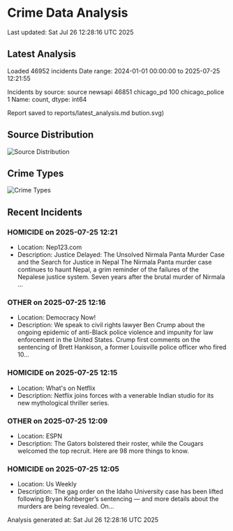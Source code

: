 # Crime Data Analysis
Last updated: Sat Jul 26 12:28:16 UTC 2025

## Latest Analysis

Loaded 46952 incidents
Date range: 2024-01-01 00:00:00 to 2025-07-25 12:21:55

Incidents by source:
source
newsapi           46851
chicago_pd          100
chicago_police        1
Name: count, dtype: int64

Report saved to reports/latest_analysis.md
bution.svg)

## Source Distribution
![Source Distribution](images/source_distribution.svg)

## Crime Types
![Crime Types](images/crime_types.svg)

## Recent Incidents

### HOMICIDE on 2025-07-25 12:21
- Location: Nep123.com
- Description: Justice Delayed: The Unsolved Nirmala Panta Murder Case and the Search for Justice in Nepal The Nirmala Panta murder case continues to haunt Nepal, a grim reminder of the failures of the Nepalese justice system. Seven years after the brutal murder of Nirmala …


### OTHER on 2025-07-25 12:16
- Location: Democracy Now!
- Description: We speak to civil rights lawyer Ben Crump about the ongoing epidemic of anti-Black police violence and impunity for law enforcement in the United States. Crump first comments on the sentencing of Brett Hankison, a former Louisville police officer who fired 10…


### HOMICIDE on 2025-07-25 12:15
- Location: What's on Netflix
- Description: Netflix joins forces with a venerable Indian studio for its new mythological thriller series.


### OTHER on 2025-07-25 12:09
- Location: ESPN
- Description: The Gators bolstered their roster, while the Cougars welcomed the top recruit. Here are 98 more things to know.


### HOMICIDE on 2025-07-25 12:05
- Location: Us Weekly
- Description: The gag order on the Idaho University case has been lifted following Bryan Kohberger’s sentencing — and more details about the murders are being revealed. On...

Analysis generated at: Sat Jul 26 12:28:16 UTC 2025
